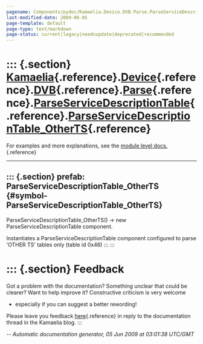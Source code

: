 ```yaml
---
pagename: Components/pydoc/Kamaelia.Device.DVB.Parse.ParseServiceDescriptionTable.ParseServiceDescriptionTable_OtherTS
last-modified-date: 2009-06-05
page-template: default
page-type: text/markdown
page-status: current|legacy|needsupdate|deprecated|recommended
---
```

::: {.section}
[Kamaelia](/Components/pydoc/Kamaelia.html){.reference}.[Device](/Components/pydoc/Kamaelia.Device.html){.reference}.[DVB](/Components/pydoc/Kamaelia.Device.DVB.html){.reference}.[Parse](/Components/pydoc/Kamaelia.Device.DVB.Parse.html){.reference}.[ParseServiceDescriptionTable](/Components/pydoc/Kamaelia.Device.DVB.Parse.ParseServiceDescriptionTable.html){.reference}.[ParseServiceDescriptionTable\_OtherTS](/Components/pydoc/Kamaelia.Device.DVB.Parse.ParseServiceDescriptionTable.ParseServiceDescriptionTable_OtherTS.html){.reference}
==========================================================================================================================================================================================================================================================================================================================================================================================================================================================================================================================================================

For examples and more explanations, see the [module level
docs.](/Components/pydoc/Kamaelia.Device.DVB.Parse.ParseServiceDescriptionTable.html){.reference}

------------------------------------------------------------------------

::: {.section}
prefab: ParseServiceDescriptionTable\_OtherTS {#symbol-ParseServiceDescriptionTable_OtherTS}
---------------------------------------------

ParseServiceDescriptionTable\_OtherTS() -\> new
ParseServiceDescriptionTable component.

Instantiates a ParseServiceDescriptionTable component configured to
parse \'OTHER TS\' tables only (table id 0x46)
:::
:::

::: {.section}
Feedback
========

Got a problem with the documentation? Something unclear that could be
clearer? Want to help improve it? Constructive criticism is very welcome
- especially if you can suggest a better rewording!

Please leave you feedback
[here](../../../cgi-bin/blog/blog.cgi?rm=viewpost&nodeid=1142023701){.reference}
in reply to the documentation thread in the Kamaelia blog.
:::

*\-- Automatic documentation generator, 05 Jun 2009 at 03:01:38 UTC/GMT*
